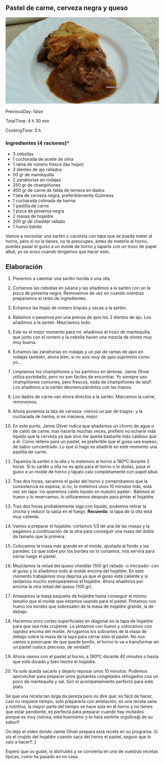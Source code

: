 [title]: #()

## Pastel de carne, cerveza negra y queso

[img]: #()

![](../docs/imgs/0048-pastel_hojaldrado_de_buey_queso_y_cerveza_5.jpg)

[#url]:#()

[]()

[recipe-time]: #()

PreviousDay: false

TotalTime: 4 h 30 min

CookingTime: 3 h

[ingredients-content]: #()

### Ingredientes (4 raciones)*
                 
                 
- 3 cebollas
- 1 cucharada de aceite de oliva
- 1 rama de romero fresco (las hojas)
- 3 dientes de ajo rallados
- 50 gr de mantequilla
- 2 zanahorias en rodajas
- 250 gr de champiñones
- 400 gr de carne de falda de ternera en dados
- 1 lata de cerveza negra, preferiblemente Guinness
- 1 cucharada colmada de harina
- 1 pastilla de carne
- 1 pizca de pimienta negra
- 2 masas de hojaldre
- 200 gr de cheddar rallado
- 1 huevo batido


[content]: #()


Vamos a necesitar una sartén o cacerola con tapa que se pueda meter al
horno, pero si no la tienes, no te preocupes, antes de meterlo al horno,
puedes pasar el guiso a un molde de horno y taparlo con un trozo de papel
albal, yo os aviso cuando tengamos que hacer esto.





## Elaboración 

1. Ponemos a calentar una sartén honda o una olla.

2. Cortamos las cebollas en juliana y las añadimos a la sartén con un
la pizca de pimienta negra. Removemos de vez en cuando mientras preparamos
el resto de ingredientes.

3. Echamos las hojas de romero limpias y secas a la sartén.

4. Rallamos o pasamos por una prensa de ajos los 3 dientes de ajo. Los
añadimos a la sartén. Mezclamos todo.

5. Este es el mejor momento para mí: añadimos el trozo de mantequilla,
que junto con el romero y la cebolla hacen una mezcla de olores muy muy
buena.

6. Echamos las zanahorias en rodajas y un par de ramas de apio en
rodajas también, ahora bien, si no sois muy de apio suprimirlo como yo...

7. Limpiamos los champiñones y los partimos en láminas. Jamie Oliver
utiliza portobello, pero no son fáciles de encontrar. Yo siempre uso
champiñones comunes, pero frescos, nada de champiñones de lata!! Los
añadimos a la sartén desmenuzándolos con las manos.

8. Los dados de carne van ahora directos a la sartén. Marcamos la
carne, removemos.

9. Ahora ponemos la lata de cerveza -menos un par de tragos- y la
cucharada de harina, si es maizena, mejor.

10. En este punto, Jamie Oliver indica que añadamos un chorro de agua o
de caldo de carne, tras hacerla muchas veces, prefiero no echarle más
líquido que la cerveza ya que sino me queda bastante más caldoso que a él.
Como relleno para un pastel, es preferible que el guiso sea espeso, de
sabor concentrado. Lo que si hago es añadirle en este momento una pastilla
de carne.

11. Tapamos la sartén o la olla y lo metemos al horno a 180ºC durante 2
horas. Si tu sartén u olla no es apta para el horno o lo dudas, pasa el
guiso a un molde de horno y tápalo casi completamente con papel albal.

12. Tras dos horas, sacamos el guiso del horno y comprobamos que la
consistencia es espesa, si no, lo metemos unos 10 minutos[](timer:10:minutes) más, esta vez sin
tapa -no queremos caldo líquido en nuestro pastel-. Batimos el huevo y lo
reservamos, lo utilizaremos  después para pintar el hojaldre.

12. Tras dos horas probablemente siga con líquido, podemos retirar la chicha y reducir la salsa en el fuego. **Recuerda**: la tapa de la olla está muy caliente.

13. Vamos a preparar el hojaldre: cortamos 1/3 de una de las masas y la
pegamos a continuación de la otra para conseguir una masa del doble de
tamaño que la primera.

14. Colocamos la masa más grande en el molde, ajustada al fondo y las
paredes. Lo que sobre por los bordes no lo cortamos, nos servirá para
cerrar luego el pastel.

15. Mezclamos la mitad del queso cheddar (100 gr) rallado -o troceado-
con el guiso y lo añadimos todo al molde encima del hojaldre. En este
momento trabajamos muy deprisa ya que el guiso está caliente y si
tardamos mucho estropearemos el hojaldre. Ahora añadimos por encima la
otra mitad del queso (100 gr).

16. Amasamos la masa pequeña de hojaldre hasta conseguir el mismo
tamaño que el molde que estamos usando para el pastel. Pintamos con huevo los
bordes que sobresalen de la masa de hojaldre grande, la de debajo.

17. Hacemos unos cortes superficiales en diagonal en la tapa de hojaldre
para que sea más crujiente. La pintamos con huevo y colocamos con rapidez
encima del molde. Arrugamos los sobrantes de la masa de debajo sobre la
masa de la tapa para cerrar bien el pastel. No nos vamos a preocupar de que
quede bonito, el horno lo va a transformar en un pastel rustico precioso,
de verdad!!

18. Ahora vamos con el pastel al horno, a 180ºC durante 40 minutos[](timer:40:minutes) o
hasta que esté dorado y bien hecho el hojaldre.

19. Ya solo queda sacarlo y dejarlo reposar unos 10 minutos[](timer:10:minutes). Podemos
aprovechar para preparar unos guisantes congelados rehogados con un poco
de mantequilla y sal. Son el acompañamiento perfecto para este plato.

Sé que una receta tan larga da pereza pero os diré que: es fácil de
hacer, casi no requiere tiempo, solo prepararla con antelación, es una
receta sana y nutritiva, la mayor parte del tiempo se hace sola en el
horno y no tienes que estar pendiente, es perfecta para preparar cuando hay
invitados porque es muy vistosa, está buenísimo y te hará sentirte
orgullos@ de su sabor!!


Os dejo el vídeo donde Jamie Oliver prepara esta receta en su programa.
Si oís el crujido del hojaldre cuando saca del horno el pastel, seguro
que lo vais a hacer!! ;)





Espero que os guste, lo disfrutéis y se convierta en una de vuestras
recetas típicas, como ha pasado en mi casa.
